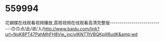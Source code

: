 # 559994
花蝴蝶在线观看视频播放,荔枝视频在线观看高清完整版----------------------------🙃🙃点/此/进/入/http://www.baidu.com/link?url=NoK8PT47PahMhFH8Vie_jnciyIKNTTtVBQKpill6udK&amp;wd

